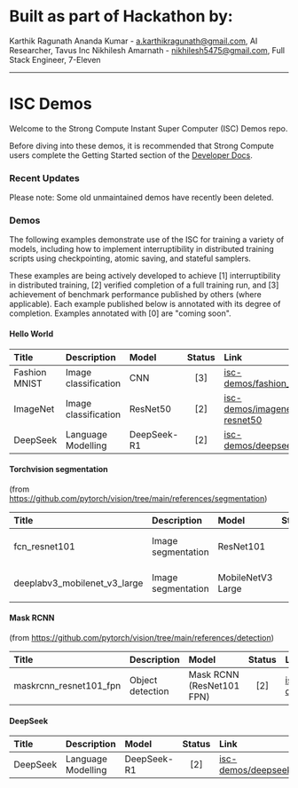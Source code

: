 # Built as part of Hackathon by:

Karthik Ragunath Ananda Kumar - a.karthikragunath@gmail.com, AI Researcher, Tavus Inc
Nikhilesh Amarnath - nikhilesh5475@gmail.com, Full Stack Engineer, 7-Eleven 

-------------------------------
# ISC Demos
Welcome to the Strong Compute Instant Super Computer (ISC) Demos repo. 

Before diving into these demos, it is recommended that Strong Compute users complete the Getting Started section of the 
[Developer Docs](https://strong-compute.gitbook.io/developer-docs/getting-started).

### Recent Updates

Please note: Some old unmaintained demos have recently been deleted. 

### Demos <a name="more-examples"></a>

The following examples demonstrate use of the ISC for training a variety of models, including how to implement 
interruptibility in distributed training scripts using checkpointing, atomic saving, and stateful samplers.

These examples are being actively developed to achieve [1] interruptibility in distributed training, [2] verified 
completion of a full training run, and [3] achievement of benchmark performance published by others (where applicable). 
Each example published below is annotated with its degree of completion. Examples annotated with [0] are "coming soon".

#### Hello World

| Title | Description | Model | Status | Link |
| :--- | :--- | :--- | :----: | :--- |
| Fashion MNIST | Image classification | CNN | [3] | [isc-demos/fashion_mnist](fashion_mnist) |
| ImageNet | Image classification | ResNet50 | [2] | [isc-demos/imagenet-resnet50](imagenet-resnet50) |
| DeepSeek | Language Modelling | DeepSeek-R1 | [2] | [isc-demos/deepseek](deepseek) |


#### Torchvision segmentation

(from https://github.com/pytorch/vision/tree/main/references/segmentation)

| Title | Description | Model | Status | Link |
| :--- | :--- | :--- | :----: | :--- |
| fcn_resnet101 | Image segmentation | ResNet101 | [2] | [isc-demos/tv-segmentation](tv-segmentation) |
| deeplabv3_mobilenet_v3_large | Image segmentation | MobileNetV3 Large | [2] | [isc-demos/tv-segmentation](tv-segmentation) |

#### Mask RCNN

(from https://github.com/pytorch/vision/tree/main/references/detection)

| Title | Description | Model | Status | Link |
| :--- | :--- | :--- | :----: | :--- |
| maskrcnn_resnet101_fpn | Object detection | Mask RCNN (ResNet101 FPN) | [2] | [isc-demos/maskrcnn](maskrcnn) |


#### DeepSeek

| Title | Description | Model | Status | Link |
| :--- | :--- | :--- | :----: | :--- |
| DeepSeek | Language Modelling | DeepSeek-R1 | [2] | [isc-demos/deepseek](deepseek) |
